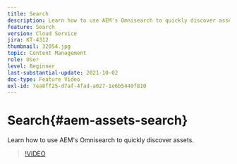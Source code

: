 ```yaml
---
title: Search
description: Learn how to use AEM's Omnisearch to quickly discover assets.
feature: Search
version: Cloud Service
jira: KT-4312
thumbnail: 32054.jpg
topic: Content Management
role: User
level: Beginner
last-substantial-update: 2021-10-02
doc-type: Feature Video
exl-id: 7ea8ff25-d7af-4fad-a027-1e6b5440f810
---
```

# Search{#aem-assets-search}

Learn how to use AEM's Omnisearch to quickly discover assets.

>[!VIDEO](https://video.tv.adobe.com/v/32054?quality=12&learn=on)
